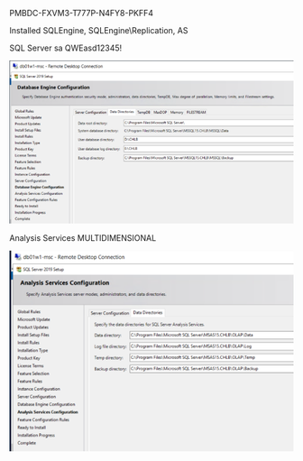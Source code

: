 PMBDC-FXVM3-T777P-N4FY8-PKFF4

Installed SQLEngine, SQLEngine\Replication, AS

SQL Server sa QWEasd12345!

![image.png](/.attachments/image-2cde173b-edf1-4327-b58d-9620e4d7103a.png)

Analysis Services MULTIDIMENSIONAL

![image.png](/.attachments/image-5bf753fa-1ccb-458d-b59b-b08ee6bdec6e.png)
